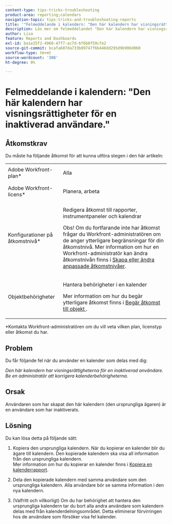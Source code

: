 ```yaml
---
content-type: tips-tricks-troubleshooting
product-area: reporting;calendars
navigation-topic: tips-tricks-and-troubleshooting-reports
title: '"Felmeddelande i kalendern: "Den här kalendern har visningsrättigheter för en inaktiverad användare."'
description: Läs mer om felmeddelandet "Den här kalendern har visningsrättigheter för en inaktiverad användare".
author: Lisa
feature: Reports and Dashboards
exl-id: ba1e25f2-4960-47f7-ac7d-6f6b0f59cfe2
source-git-commit: bcafa607da733b89747f6b448dd295d9b906d060
workflow-type: tm+mt
source-wordcount: '308'
ht-degree: 0%

---
```


# Felmeddelande i kalendern: &quot;Den här kalendern har visningsrättigheter för en inaktiverad användare.&quot;

## Åtkomstkrav

Du måste ha följande åtkomst för att kunna utföra stegen i den här artikeln:

<table style="table-layout:auto"> 
 <col> 
 </col> 
 <col> 
 </col> 
 <tbody> 
  <tr> 
   <td role="rowheader">Adobe Workfront-plan*</td> 
   <td> <p>Alla</p> </td> 
  </tr> 
  <tr> 
   <td role="rowheader">Adobe Workfront-licens*</td> 
   <td> <p>Planera, arbeta</p> </td> 
  </tr> 
  <tr> 
   <td role="rowheader">Konfigurationer på åtkomstnivå*</td> 
   <td> <p>Redigera åtkomst till rapporter, instrumentpaneler och kalendrar</p> <p>Obs! Om du fortfarande inte har åtkomst frågar du Workfront-administratören om de anger ytterligare begränsningar för din åtkomstnivå. Mer information om hur en Workfront-administratör kan ändra åtkomstnivån finns i <a href="../../../administration-and-setup/add-users/configure-and-grant-access/create-modify-access-levels.md" class="MCXref xref">Skapa eller ändra anpassade åtkomstnivåer</a>.</p> </td> 
  </tr> 
  <tr> 
   <td role="rowheader">Objektbehörigheter</td> 
   <td> <p>Hantera behörigheter i en kalender</p> <p>Mer information om hur du begär ytterligare åtkomst finns i <a href="../../../workfront-basics/grant-and-request-access-to-objects/request-access.md" class="MCXref xref">Begär åtkomst till objekt </a>.</p> </td> 
  </tr> 
 </tbody> 
</table>

&#42;Kontakta Workfront-administratören om du vill veta vilken plan, licenstyp eller åtkomst du har.

## Problem

Du får följande fel när du använder en kalender som delas med dig: 

*Den här kalendern har visningsrättigheterna för en inaktiverad användare. Be en administratör att korrigera kalenderbehörigheterna.*

## Orsak

Användaren som har skapat den här kalendern (den ursprungliga ägaren) är en användare som har inaktiverats. 

## Lösning

Du kan lösa detta på följande sätt:

1. Kopiera den ursprungliga kalendern. När du kopierar en kalender blir du ägare till kalendern. Den kopierade kalendern ska visa all information från den ursprungliga kalendern.\
   Mer information om hur du kopierar en kalender finns i [Kopiera en kalenderrapport](../../../reports-and-dashboards/reports/calendars/copy-a-calendar-report.md).

1. Dela den kopierade kalendern med samma användare som den ursprungliga kalendern. Alla användare bör se samma information i den nya kalendern.
1. (Valfritt och villkorligt) Om du har behörighet att hantera den ursprungliga kalendern tar du bort alla andra användare som kalendern delas med från kalenderdelningsområdet. Detta eliminerar förvirringen hos de användare som försöker visa fel kalender.
